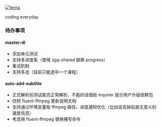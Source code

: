 [![lerna](https://img.shields.io/badge/maintained%20with-lerna-cc00ff.svg)](https://lerna.js.org/)

coding everyday

### 待办事项

#### master-dl

- 添加单元测试
- 支持多进度条（使用 zgq-shared 替换 progress）
- 重试机制
- 支持多选（目前只能选中一个课程）

#### auto-add-subtitle

- 正式解析前测试能否正常解析，不能的话借助 inquirer 提示用户升级依赖包
- 仿照 fluent-ffmpeg 更新说明文档
- 支持通过环境变量取 ffmpeg 路径，进度通知优化（比如说去掉前面无意义的速度信息）
- 考虑用 fluent-ffmpeg 替换裸写命令
